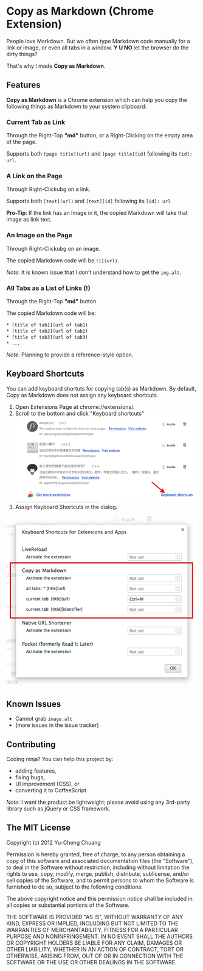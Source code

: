 # Copy as Markdown (Chrome Extension)

People love Markdown.  But we often type Markdown code manually for a link or image, or even all tabs in a window. **Y U NO** let the browser do the dirty things?

That's why I made **Copy as Markdown**.

## Features

**Copy as Markdown** is a Chrome extension which can help you copy the following things as Markdown to your system clipboard:

### Current Tab as Link

Through the Right-Top **"md"** button, or a Right-Clicking on the empty area of the page.

Supports both `[page title](url)` and `[page title][id]` following its `[id]: url`.

### A Link on the Page

Through Right-Clickubg on a link.

Supports both `[text](url)` and `[text][id]` following its `[id]: url` 

**Pro-Tip**: If the link has an Image in it, the copied Markdown will take that image as link text.

### An Image on the Page

Through Right-Clickubg on an image.

The copied Markdown code will be `![](url)`.

*Note*: It is known issue that I don't understand how to get the `img.alt`.

### All Tabs as a List of Links (!)

Through the Right-Top **"md"** button.

The copied Markdown code will be:

    * [title of tab1](url of tab1)
    * [title of tab2](url of tab2)
    * [title of tab3](url of tab3)
    * ...

*Note*: Planning to provide a reference-style option.

## Keyboard Shortcuts

You can add keyboard shortuts for copying tab(s) as Markdown. By default, Copy as Markdown does not assign any keyboard shortcuts.

1. Open Extensions Page at chrome://extensions/.
2. Scroll to the bottom and click "Keyboard shortcuts"
![](screenshots/keybinding-1.png)
3. Assign Keyboard Shortcuts in the dialog.

![](screenshots/keybinding-2.png)

## Known Issues

- Cannot grab `image.alt`
- (more issues in the issue tracker)

## Contributing

Coding ninja?  You can help this project by:

- adding features,
- fixing bugs,
- UI improvement (CSS), or
- converting it to CoffeeScript

*Note:* I want the product be lightweight; please avoid using any 3rd-party library such as jQuery or CSS framework.

## The MIT License

Copyright (c) 2012 Yu-Cheng Chuang

Permission is hereby granted, free of charge, to any person obtaining a copy of this software and associated documentation files (the "Software"), to deal in the Software without restriction, including without limitation the rights to use, copy, modify, merge, publish, distribute, sublicense, and/or sell copies of the Software, and to permit persons to whom the Software is furnished to do so, subject to the following conditions:

The above copyright notice and this permission notice shall be included in all copies or substantial portions of the Software.

THE SOFTWARE IS PROVIDED "AS IS", WITHOUT WARRANTY OF ANY KIND, EXPRESS OR IMPLIED, INCLUDING BUT NOT LIMITED TO THE WARRANTIES OF MERCHANTABILITY, FITNESS FOR A PARTICULAR PURPOSE AND NONINFRINGEMENT. IN NO EVENT SHALL THE AUTHORS OR COPYRIGHT HOLDERS BE LIABLE FOR ANY CLAIM, DAMAGES OR OTHER LIABILITY, WHETHER IN AN ACTION OF CONTRACT, TORT OR OTHERWISE, ARISING FROM, OUT OF OR IN CONNECTION WITH THE SOFTWARE OR THE USE OR OTHER DEALINGS IN THE SOFTWARE.
